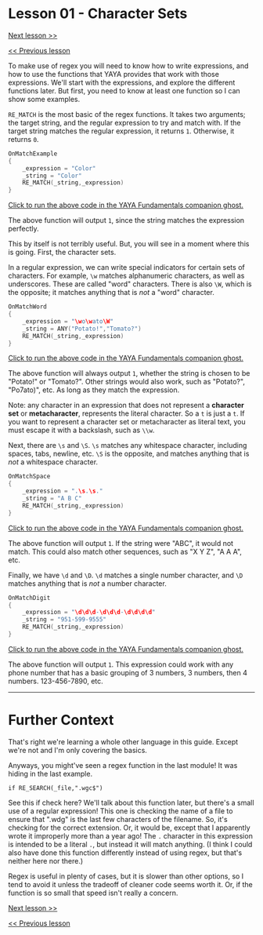 # Lesson 01 - Character Sets

[Next lesson >>](https://github.com/Zichqec/YAYA_Fundamentals/blob/main/Module%2007%20-%20Regular%20Expressions/02%20-%20Metacharacters.md)

[<< Previous lesson](https://github.com/Zichqec/YAYA_Fundamentals/blob/main/Module%2007%20-%20Regular%20Expressions/00%20-%20What%20Is%20Regex.md)

To make use of regex you will need to know how to write expressions, and how to use the functions that YAYA provides that work with those expressions. We'll start with the expressions, and explore the different functions later. But first, you need to know at least one function so I can show some examples.

`RE_MATCH` is the most basic of the regex functions. It takes two arguments; the target string, and the regular expression to try and match with. If the target string matches the regular expression, it returns `1`. Otherwise, it returns `0`.

```c
OnMatchExample
{
	_expression = "Color"
	_string = "Color"
	RE_MATCH(_string,_expression)
}
```

[Click to run the above code in the YAYA Fundamentals companion ghost.](https://zichqec.github.io/s-the-skeleton/jump.html?url=x-ukagaka-link%3Atype%3Devent%26ghost%3DYAYA%20Fundamentals%26info%3DOnExample.M7.L1.MatchExample)

The above function will output `1`, since the string matches the expression perfectly.

This by itself is not terribly useful. But, you will see in a moment where this is going. First, the character sets.

In a regular expression, we can write special indicators for certain sets of characters. For example, `\w` matches alphanumeric characters, as well as underscores. These are called "word" characters. There is also `\W`, which is the opposite; it matches anything that is *not* a "word" character.

```c
OnMatchWord
{
	_expression = "\wo\wato\W"
	_string = ANY("Potato!","Tomato?")
	RE_MATCH(_string,_expression)
}
```

[Click to run the above code in the YAYA Fundamentals companion ghost.](https://zichqec.github.io/s-the-skeleton/jump.html?url=x-ukagaka-link%3Atype%3Devent%26ghost%3DYAYA%20Fundamentals%26info%3DOnExample.M7.L1.MatchWord)

The above function will always output `1`, whether the string is chosen to be "Potato!" or "Tomato?". Other strings would also work, such as "Potato?", "Po7ato)", etc. As long as they match the expression.

Note: any character in an expression that does not represent a **character set** or **metacharacter**, represents the literal character. So a `t` is just a `t`. If you want to represent a character set or metacharacter as literal text, you must escape it with a backslash, such as `\\w`.


Next, there are `\s` and `\S`. `\s` matches any whitespace character, including spaces, tabs, newline, etc. `\S` is the opposite, and matches anything that is *not* a whitespace character.

```c
OnMatchSpace
{
	_expression = ".\s.\s."
	_string = "A B C"
	RE_MATCH(_string,_expression)
}
```

[Click to run the above code in the YAYA Fundamentals companion ghost.](https://zichqec.github.io/s-the-skeleton/jump.html?url=x-ukagaka-link%3Atype%3Devent%26ghost%3DYAYA%20Fundamentals%26info%3DOnExample.M7.L1.MatchSpace)

The above function will output `1`. If the string were "ABC", it would not match. This could also match other sequences, such as "X Y Z", "A A A", etc.

Finally, we have `\d` and `\D`. `\d` matches a single number character, and `\D` matches anything that is *not* a number character.

```c
OnMatchDigit
{
	_expression = "\d\d\d-\d\d\d-\d\d\d\d"
	_string = "951-599-9555"
	RE_MATCH(_string,_expression)
}
```

[Click to run the above code in the YAYA Fundamentals companion ghost.](https://zichqec.github.io/s-the-skeleton/jump.html?url=x-ukagaka-link%3Atype%3Devent%26ghost%3DYAYA%20Fundamentals%26info%3DOnExample.M7.L1.MatchDigit)

The above function will output `1`. This expression could work with any phone number that has a basic grouping of 3 numbers, 3 numbers, then 4 numbers. 123-456-7890, etc.

---

# Further Context

That's right we're learning a whole other language in this guide. Except we're not and I'm only covering the basics.

Anyways, you might've seen a regex function in the last module! It was hiding in the last example.

`if RE_SEARCH(_file,".wgc$")`

See this if check here? We'll talk about this function later, but there's a small use of a regular expression! This one is checking the name of a file to ensure that ".wdg" is the last few characters of the filename. So, it's checking for the correct extension. Or, it would be, except that I apparently wrote it improperly more than a year ago! The `.` character in this expression is intended to be a literal `.`, but instead it will match anything. (I think I could also have done this function differently instead of using regex, but that's neither here nor there.)

Regex is useful in plenty of cases, but it is slower than other options, so I tend to avoid it unless the tradeoff of cleaner code seems worth it. Or, if the function is so small that speed isn't really a concern.

[Next lesson >>](https://github.com/Zichqec/YAYA_Fundamentals/blob/main/Module%2007%20-%20Regular%20Expressions/02%20-%20Metacharacters.md)

[<< Previous lesson](https://github.com/Zichqec/YAYA_Fundamentals/blob/main/Module%2007%20-%20Regular%20Expressions/00%20-%20What%20Is%20Regex.md)